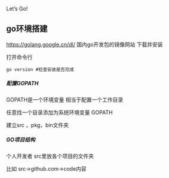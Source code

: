 Let’s Go!

## go环境搭建

https://golang.google.cn/dl/  国内go开发包的镜像网站 下载并安装

打开命令行

```
go version #检查安装是否完成
```

##### 配置GOPATH

GOPATH是一个环境变量 相当于配置一个工作目录

任意找一个目录添加为系统环境变量 GOPATH

建立src ，pkg，bin文件夹

##### GO项目结构

个人开发者 src里放各个项目的文件夹

比如 src->github.com->code内容
